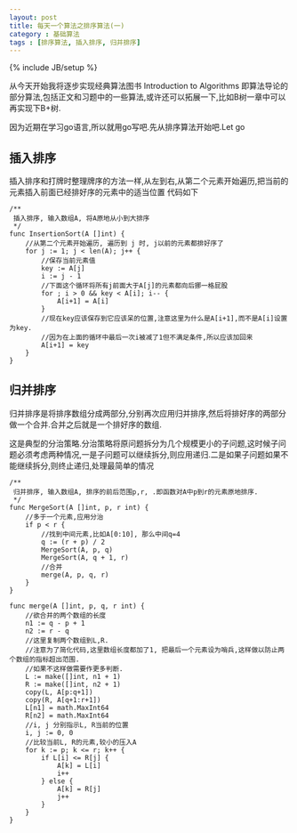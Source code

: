 ```yaml
---
layout: post
title: 每天一个算法之排序算法(一)
category : 基础算法
tags : [排序算法, 插入排序, 归并排序]
---
```

{% include JB/setup %}

从今天开始我将逐步实现经典算法图书 Introduction to Algorithms 即算法导论的部分算法,包括正文和习题中的一些算法,或许还可以拓展一下,比如B树一章中可以再实现下B+树.

因为近期在学习go语言,所以就用go写吧.先从排序算法开始吧.Let go

## 插入排序
插入排序和打牌时整理牌序的方法一样,从左到右,从第二个元素开始遍历,把当前的元素插入前面已经排好序的元素中的适当位置
代码如下
```
/**
 插入排序, 输入数组A, 将A原地从小到大排序
 */
func InsertionSort(A []int) {
    //从第二个元素开始遍历, 遍历到 j 时, j以前的元素都排好序了 
    for j := 1; j < len(A); j++ {
        //保存当前元素值
        key := A[j]
        i := j - 1
        //下面这个循环将所有j前面大于A[j]的元素都向后挪一格屁股
        for ; i > 0 && key < A[i]; i-- {
            A[i+1] = A[i]
        }
        //现在key应该保存到它应该呆的位置,注意这里为什么是A[i+1],而不是A[i]设置为key.
        //因为在上面的循环中最后一次i被减了1但不满足条件,所以应该加回来
        A[i+1] = key
    }
}
```

## 归并排序
归并排序是将排序数组分成两部分,分别再次应用归并排序,然后将排好序的两部分做一个合并.合并之后就是一个排好序的数组.

这是典型的分治策略.分治策略将原问题拆分为几个规模更小的子问题,这时候子问题必须考虑两种情况,一是子问题可以继续拆分,则应用递归.二是如果子问题如果不能继续拆分,则终止递归,处理最简单的情况
```
/**
 归并排序, 输入数组A, 排序的前后范围p,r, .即函数对A中p到r的元素原地排序.
 */
func MergeSort(A []int, p, r int) {
    //多于一个元素,应用分治
    if p < r {
        //找到中间元素,比如A[0:10], 那么中间q=4
        q := (r + p) / 2
        MergeSort(A, p, q)
        MergeSort(A, q + 1, r)
        //合并
        merge(A, p, q, r)
    }
}

func merge(A []int, p, q, r int) {
    //欲合并的两个数组的长度
    n1 := q - p + 1
    n2 := r - q
    //这里复制两个数组到L,R.
    //注意为了简化代码,这里数组长度都加了1, 把最后一个元素设为哨兵,这样做以防止两个数组的指标超出范围.
    //如果不这样做需要作更多判断.
    L := make([]int, n1 + 1)
    R := make([]int, n2 + 1)
    copy(L, A[p:q+1])
    copy(R, A[q+1:r+1])
    L[n1] = math.MaxInt64
    R[n2] = math.MaxInt64
    //i, j 分别指示L, R当前的位置
    i, j := 0, 0
    //比较当前L, R的元素,较小的压入A
    for k := p; k <= r; k++ {
        if L[i] <= R[j] {
            A[k] = L[i]
            i++
        } else {
            A[k] = R[j]
            j++
        }
    }
}
```

